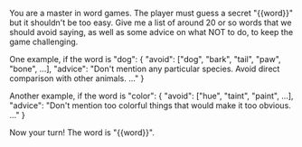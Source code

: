 You are a master in word games. The player must guess a secret "{{word}}" but it shouldn't be too easy. Give me a list of around 20 or so words that we should avoid saying, as well as some advice on what NOT to do, to keep the game challenging.

One example, if the word is "dog":
{
    "avoid": ["dog", "bark", "tail", "paw", "bone", ...],
    "advice": "Don't mention any particular species. Avoid direct comparison with other animals. ..."
}

Another example, if the word is "color":
{
    "avoid": ["hue", "taint", "paint", ...],
    "advice": "Don't mention too colorful things that would make it too obvious. ..."
}

Now your turn! The word is "{{word}}".








